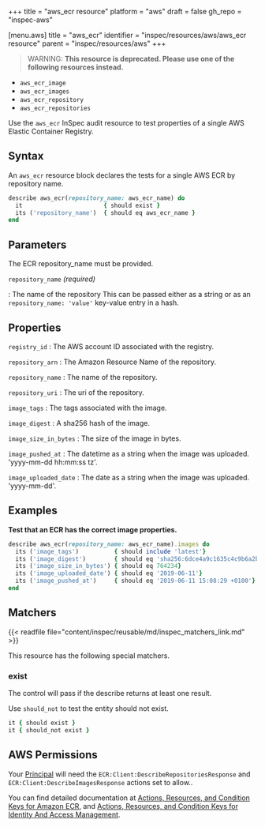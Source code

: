 +++
title = "aws_ecr resource"
platform = "aws"
draft = false
gh_repo = "inspec-aws"

[menu.aws]
title = "aws_ecr"
identifier = "inspec/resources/aws/aws_ecr resource"
parent = "inspec/resources/aws"
+++

> WARNING: **This resource is deprecated. Please use one of the following resources instead.**

- `aws_ecr_image`
- `aws_ecr_images`
- `aws_ecr_repository`
- `aws_ecr_repositories`

Use the `aws_ecr` InSpec audit resource to test properties of a single AWS Elastic Container Registry.

## Syntax

An `aws_ecr` resource block declares the tests for a single AWS ECR by repository name.

```ruby
describe aws_ecr(repository_name: aws_ecr_name) do
  it                       { should exist }
  its ('repository_name')  { should eq aws_ecr_name }
end
```

## Parameters

The ECR repository_name must be provided.

`repository_name` _(required)_

: The name of the repository
  This can be passed either as a string or as an `repository_name: 'value'` key-value entry in a hash.

## Properties

`registry_id`
: The AWS account ID associated with the registry.

`repository_arn`
: The Amazon Resource Name of the repository.

`repository_name`
: The name of the repository.

`repository_uri`
: The uri of the repository.

`image_tags`
: The tags associated with the image.

`image_digest`
: A sha256 hash of the image.

`image_size_in_bytes`
: The size of the image in bytes.

`image_pushed_at`
: The datetime as a string when the image was uploaded. 'yyyy-mm-dd hh:mm:ss tz'.

`image_uploaded_date`
: The date as a string when the image was uploaded. 'yyyy-mm-dd'.

## Examples

**Test that an ECR has the correct image properties.**

```ruby
describe aws_ecr(repository_name: aws_ecr_name).images do
  its ('image_tags')          { should include 'latest'}
  its ('image_digest')        { should eq 'sha256:6dce4a9c1635c4c9b6a2b645e6613fa0238182fe13929808ee2258370d0f3497'}
  its ('image_size_in_bytes') { should eq 764234}
  its ('image_uploaded_date') { should eq '2019-06-11'}
  its ('image_pushed_at')     { should eq '2019-06-11 15:08:29 +0100'}
end
```

## Matchers

{{< readfile file="content/inspec/reusable/md/inspec_matchers_link.md" >}}

This resource has the following special matchers.

### exist

The control will pass if the describe returns at least one result.

Use `should_not` to test the entity should not exist.

```ruby
it { should exist }
it { should_not exist }
```

## AWS Permissions

Your [Principal](https://docs.aws.amazon.com/IAM/latest/UserGuide/intro-structure.html#intro-structure-principal) will need the `ECR:Client:DescribeRepositoriesResponse` and `ECR:Client:DescribeImagesResponse` actions set to allow..

You can find detailed documentation at [Actions, Resources, and Condition Keys for Amazon ECR](https://docs.aws.amazon.com/IAM/latest/UserGuide/list_amazonelasticcontainerregistry.html), and [Actions, Resources, and Condition Keys for Identity And Access Management](https://docs.aws.amazon.com/IAM/latest/UserGuide/list_identityandaccessmanagement.html).
